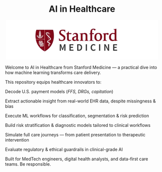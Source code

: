 <h1 align="center">AI in Healthcare</h1> <p align="center"> <img src="https://github.com/sobcza11/AI-in-Healthcare-Stanford/blob/main/_supporting/med_sch.png" alt="Stanford Medical School" width="500" /> </p>
Welcome to AI in Healthcare from Stanford Medicine — a practical dive into how machine learning transforms care delivery.

This repository equips healthcare innovators to:

Decode U.S. payment models (<i>FFS, DRGs, capitation</i>)

Extract actionable insight from real-world EHR data, despite missingness & bias

Execute ML workflows for classification, segmentation & risk prediction

Build risk stratification & diagnostic models tailored to clinical workflows

Simulate full care journeys — from patient presentation to therapeutic intervention

Evaluate regulatory & ethical guardrails in clinical-grade AI

Built for MedTech engineers, digital health analysts, and data-first care teams.
Be responsible.

